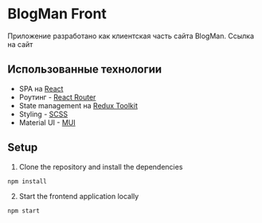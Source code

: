 # BlogMan Front

Приложение разработано как клиентская часть сайта BlogMan. 
Ссылка на сайт

## Использованные технологии

- SPA на [React](https://reactjs.org/) 
- Роутинг - [React Router](https://reacttraining.com/react-router/web/guides/philosophy)
- State management на [Redux Toolkit](https://redux-toolkit.js.org/)
- Styling - [SCSS](https://sass-scss.ru/)
- Material UI - [MUI](https://mui.com/)

## Setup

1. Clone the repository and install the dependencies
```bash
npm install
```
2. Start the frontend application locally
```bash
npm start
```
